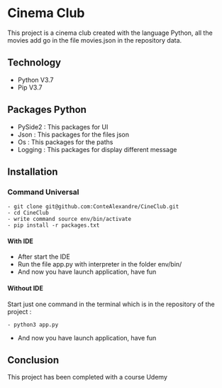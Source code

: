 # Cinema Club
This project is a cinema club created with the language Python, all the movies add go
in the file movies.json in the repository data.

## Technology
* Python V3.7
* Pip V3.7

## Packages Python
* PySide2 : This packages for UI
* Json : This packages for the files json
* Os : This packages for the paths
* Logging : This packages for display different message 

## Installation
### Command Universal
```
- git clone git@github.com:ConteAlexandre/CineClub.git
- cd CineClub
- write command source env/bin/activate
- pip install -r packages.txt 
```
#### With IDE
* After start the IDE
* Run the file app.py with interpreter in the folder env/bin/
* And now you have launch application, have fun

#### Without IDE
Start just one command in the terminal which is in the repository of the project :
```
- python3 app.py
```
* And now you have launch application, have fun

## Conclusion
This project has been completed with a course Udemy
